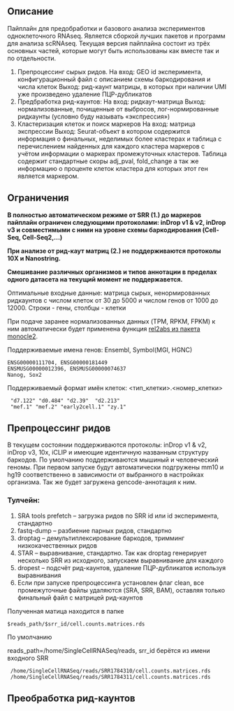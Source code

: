 ## Описание

Пайплайн для предобработки и базового анализа экспериментов одноклеточного RNAseq. 
Является сборкой лучших пакетов и программ для анализа scRNAseq.
Текущая версия пайплайна состоит из трёх основных частей, которые могут быть использованы как вместе
так и по отдельности. 

1) Препроцессинг сырых ридов. 
На вход: GEO id эксперимента, конфигурационный файл с описанием схемы баркодирования и числа клеток
Выход: рид-каунт матрицы, в которых при наличии UMI уже произведено удаление ПЦР-дубликатов
2) Предбработка рид-каунтов:
На вход: ридкаут-матрица 
Выход: нормализованные, почищенные от выбросов, лог-нормированные ридкаунты (условно буду называть «экспрессия»)
3) Кластеризация клеток и поиск маркеров
На вход: матрица экспрессии
Выход: Seurat-объект в котором содержится информация о финальных, неделимых более кластерах и 
таблица с перечислением найденных для каждого кластера маркеров с учётом информации о маркерах промежуточных кластеров. 
Таблица содержит стандартные скоры adj_pval, fold_change а так же информацию о проценте клеток кластера 
для которых этот ген является маркером. 

## Ограничения
__В полностью автоматическом режиме от SRR (1.) до маркеров пайплайн ограничен следующими протоколами:
inDrop v1 & v2, inDrop v3 и совместимыми с ними на уровне схемы баркодирования (Cell-Seq, Cell-Seq2,...)__

__При анализе от рид-каут матриц (2.) не поддерживаются протоколы 10X и Nanostring.__

__Смешивание различных организмов и типов аннотации в пределах одного датасета на текущий момент не поддержавется.__

Оптимальные входные данные: матрица сырых, ненормированных ридкаунтов с числом клеток от 30 до 5000 и числом генов от 1000 до 12000.
Строки - гены, столбцы - клетки

При подаче заранее нормализованных данных (TPM, RPKM, FPKM) к ним автоматически будет применена функция [rel2abs из пакета monocle2](https://www.ncbi.nlm.nih.gov/pubmed/28114287).

Поддерживаемые имена генов: 
Ensembl, Symbol(MGI, HGNC)
```
ENSG00000111704, ENSG00000181449
ENSMUSG00000012396, ENSMUSG00000074637
Nanog, Sox2
```
Поддерживаемый формат имён клеток: <тип_клетки>.<номер_клетки> 
```
 "d7.122" "d0.484" "d2.39"  "d2.213"
 "mef.1" "mef.2" "early2cell.1" "zy.1"
```

## Препроцессинг ридов

В текущем состоянии поддерживаются протоколы:
    inDrop v1 & v2, inDrop v3, 10x, iCLIP и имеющие идентичную названным структуру баркодов. 
    По умолчанию поддерживаются мышиный и человеческий геномы. 
    При первом запуске будут автоматически подгружены mm10 и hg19 соответственно в зависимости от 
    выбранного в настройках организма. Так же будет загружена gencode-аннотация к ним.

### Тулчейн:
1) SRA tools prefetch – загрузка ридов по SRR id или id эксперимента, стандартно
2) fastq-dump – разбиение парных ридов, стандартно
3) droptag – демультиплексирование баркодов, тримминг низкокачественных ридов
4) STAR – выравнивание, стандартно. Так как droptag генерирует несколько SRR из исходного, запускаем выравнивание для каждого
5) dropest – подсчёт рид-каунтов, удаление ПЦР-дубликатов используя выравнивания
6) Если при запуске препроцессинга установлен флаг clean, все промежуточные файлы удаляются (SRA, SRR, BAM), оставляя только финальный файл с матрицей рид-каунтов

Полученная матица находится в папке 
```
$reads_path/$srr_id/cell.counts.matrices.rds
```

По умолчанию 

reads_path=/home/SingleCellRNASeq/reads, srr_id берётся из имени входного SRR
 ```
  /home/SingleCellRNASeq/reads/SRR1784310/cell.counts.matrices.rds
  /home/SingleCellRNASeq/reads/SRR1784311/cell.counts.matrices.rds
```

## Преобработка рид-каунтов


